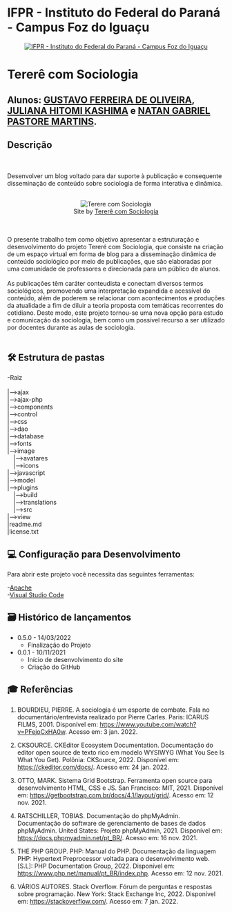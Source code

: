 # IFPR - Instituto do Federal do Paraná - Campus Foz do Iguaçu

<p align="center">
<a href= "https://foz.ifpr.edu.br/"><img src="https://user-images.githubusercontent.com/65983794/158275550-ae05719b-4d21-4b73-a284-f6e9d480ecd4.png" alt="IFPR - Instituto do Federal do Paraná - Campus Foz do Iguaçu" border="0"></a>
</p>


# Tererê com Sociologia

## Alunos:  <a target="_blank" href="//linkedin.com/in/gustavo-ferreira-aa8050220/">GUSTAVO FERREIRA DE OLIVEIRA</a>, <a href="#">JULIANA HITOMI KASHIMA</a> e <a target="_blank" href="//www.linkedin.com/in/natangpm/">NATAN GABRIEL PASTORE MARTINS</a>.

## Descrição

<br><br>
Desenvolver um blog voltado para dar suporte à publicação e consequente  disseminação de conteúdo sobre sociologia de forma interativa e dinâmica.
<br><br>
<p align="center">
<img src="https://user-images.githubusercontent.com/65983794/158276316-cba4731b-6008-423b-ad9e-77f38a0f847b.png" style="margin-left:auto;margin-right:auto" alt="Terere com Sociologia" border="0">
  <br>
  Site by <a href="#">Tererê com Sociologia</a>
</p>


<br><br>
O presente trabalho tem como objetivo apresentar a estruturação e desenvolvimento do projeto Tereré com Sociologia, que consiste na criação de um espaço virtual em forma de blog para a disseminação dinâmica de conteúdo sociológico por meio de publicações, que são elaboradas por uma comunidade de professores e direcionada para um público de alunos. 
<br><br>
As publicações têm caráter conteudista e conectam diversos termos sociológicos, promovendo uma interpretação expandida e acessível do conteúdo, além de poderem se relacionar com acontecimentos e produções da atualidade a fim de diluir a teoria proposta com temáticas recorrentes do cotidiano. Deste modo, este projeto tornou-se uma nova opção para estudo e comunicação da sociologia, bem como um possível recurso a ser utilizado por docentes durante as aulas de sociologia.
<br><br>

## 🛠 Estrutura de pastas

-Raiz<br>
<br>
|-->ajax<br>
|-->ajax-php<br>
|-->components<br>
|-->control<br>
|-->css<br>
|-->dao<br>
|-->database<br>
|-->fonts<br>
|-->image<br>
  &emsp;|-->avatares<br>
  &emsp;|-->icons<br>
|-->javascript<br>
|-->model<br>
|-->plugins<br>
  &emsp;|-->build<br>
      &emsp;|-->translations<br>
  &emsp;|-->src<br>
|-->view<br>
|readme.md<br>
|license.txt<br>


## 💻 Configuração para Desenvolvimento

Para abrir este projeto você necessita das seguintes ferramentas:

-<a href="https://www.apachefriends.org/pt_br/index.html">Apache</a><br>
-<a href="https://code.visualstudio.com/">Visual Studio Code</a>

## 🗃 Histórico de lançamentos

* 0.5.0 - 14/03/2022
    * Finalização do Projeto
* 0.0.1 - 10/11/2021
    * Início de desenvolvimento do site
    * Criação do GitHub

## 🎓 Referências

1. BOURDIEU, PIERRE. A sociologia é um esporte de combate. Fala no documentário/entrevista realizado por Pierre Carles. Paris: ICARUS FILMS, 2001. Disponível em: https://www.youtube.com/watch?v=PFejoCxHA0w. Acesso em: 3 jan. 2022.

2. CKSOURCE. CKEditor Ecosystem Documentation. Documentação do editor open source de texto rico em modelo WYSIWYG (What You See Is What You Get). Polônia: CKSource, 2022. Disponível em: https://ckeditor.com/docs/. Acesso em: 24 jan. 2022.

3. OTTO, MARK. Sistema Grid Bootstrap. Ferramenta open source para desenvolvimento HTML, CSS e JS. San Francisco: MIT, 2021. Disponível em: https://getbootstrap.com.br/docs/4.1/layout/grid/. Acesso em: 12 nov. 2021.

4. RATSCHILLER, TOBIAS. Documentação do phpMyAdmin. Documentação do software de gerenciamento de bases de dados phpMyAdmin. United States: Projeto phpMyAdmin, 2021. Disponível em: https://docs.phpmyadmin.net/pt_BR/. Acesso em: 16 nov. 2021.

5. THE PHP GROUP. PHP: Manual do PHP. Documentação da linguagem PHP: Hypertext Preprocessor voltada para o desenvolvimento web. [S.L]: PHP Documentation Group, 2022. Disponível em: https://www.php.net/manual/pt_BR/index.php. Acesso em: 12 nov. 2021.

6. VÁRIOS AUTORES. Stack Overflow. Fórum de perguntas e respostas sobre programação. New York: Stack Exchange Inc, 2022. Disponível em: https://stackoverflow.com/. Acesso em: 7 jan. 2022.

